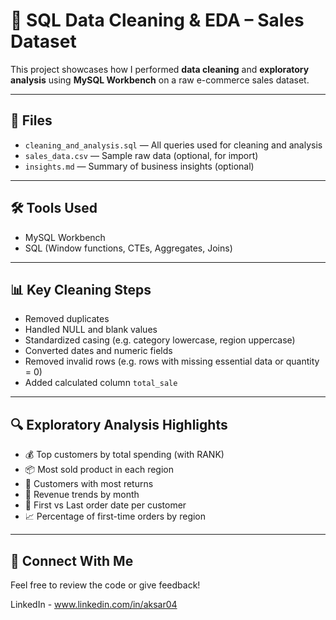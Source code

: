 # 🧼 SQL Data Cleaning & EDA – Sales Dataset

This project showcases how I performed **data cleaning** and **exploratory analysis** using **MySQL Workbench** on a raw e-commerce sales dataset.

---

## 📂 Files

- `cleaning_and_analysis.sql` — All queries used for cleaning and analysis
- `sales_data.csv` — Sample raw data (optional, for import)
- `insights.md` — Summary of business insights (optional)

---

## 🛠 Tools Used

- MySQL Workbench
- SQL (Window functions, CTEs, Aggregates, Joins)

---

## 📊 Key Cleaning Steps

- Removed duplicates
- Handled NULL and blank values
- Standardized casing (e.g. category lowercase, region uppercase)
- Converted dates and numeric fields
- Removed invalid rows (e.g. rows with missing essential data or quantity = 0)
- Added calculated column `total_sale`

---

## 🔍 Exploratory Analysis Highlights

- 💰 Top customers by total spending (with RANK)
- 📦 Most sold product in each region
- 🔁 Customers with most returns
- 📆 Revenue trends by month
- 🧍 First vs Last order date per customer
- 📈 Percentage of first-time orders by region

---

## 🤝 Connect With Me

Feel free to review the code or give feedback!

LinkedIn - www.linkedin.com/in/aksar04
